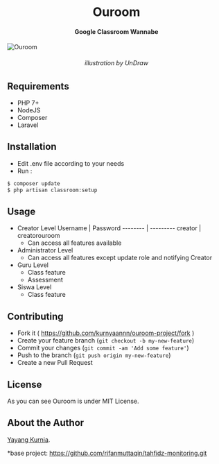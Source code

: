 <h1 align="center">Ouroom</h1>
<h4 align="center">Google Classroom Wannabe</h4>


![Ouroom](https://github.com/kurnyaannn/ouroom-project/blob/master/public/asset/auth.jpeg?raw=true)
<h6 align="center">illustration by UnDraw </h6>

## Requirements
* PHP 7+
* NodeJS
* Composer
* Laravel

## Installation
* Edit .env file according to your needs
* Run :
```bash
$ composer update
$ php artisan classroom:setup
```

## Usage
* Creator Level
  Username | Password
  -------- | ---------
  creator  | creatorouroom
  * Can access all features available
* Administrator Level
  * Can access all features except update role and notifying Creator
* Guru Level
  * Class feature
  * Assessment
* Siswa Level
  * Class feature
  
## Contributing

- Fork it ( https://github.com/kurnyaannn/ouroom-project/fork )
- Create your feature branch (`git checkout -b my-new-feature`)
- Commit your changes (`git commit -am 'Add some feature'`)
- Push to the branch (`git push origin my-new-feature`)
- Create a new Pull Request


## License
As you can see Ouroom is under MIT License.

## About the Author
<a href="http://facebook.com/y21kurnia">Yayang Kurnia</a>.

*base project: https://github.com/rifanmuttaqin/tahfidz-monitoring.git
